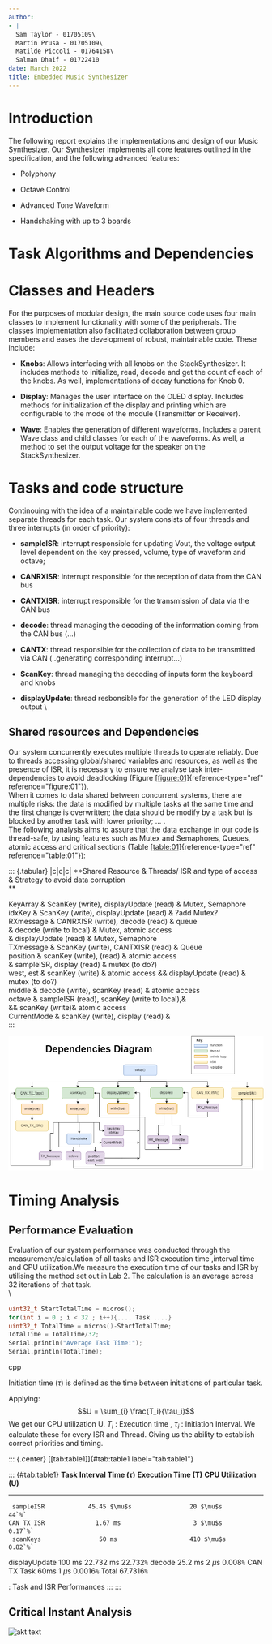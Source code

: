 ```yaml
---
author:
- |
  Sam Taylor - 01705109\
  Martin Prusa - 01705109\
  Matilde Piccoli - 01764158\
  Salman Dhaif - 01722410
date: March 2022
title: Embedded Music Synthesizer
---
```


# Introduction

The following report explains the implementations and design of our
Music Synthesizer. Our Synthesizer implements all core features outlined
in the specification, and the following advanced features:

-   Polyphony

-   Octave Control

-   Advanced Tone Waveform

-   Handshaking with up to 3 boards

# Task Algorithms and Dependencies

# Classes and Headers

For the purposes of modular design, the main source code uses four main
classes to implement functionality with some of the peripherals. The
classes implementation also facilitated collaboration between group
members and eases the development of robust, maintainable code. These
include:

-   **Knobs**: Allows interfacing with all knobs on the
    StackSynthesizer. It includes methods to initialize, read, decode
    and get the count of each of the knobs. As well, implementations of
    decay functions for Knob 0.

-   **Display**: Manages the user interface on the OLED display.
    Includes methods for initialization of the display and printing
    which are configurable to the mode of the module (Transmitter or
    Receiver).

-   **Wave**: Enables the generation of different waveforms. Includes a
    parent Wave class and child classes for each of the waveforms. As
    well, a method to set the output voltage for the speaker on the
    StackSynthesizer.

# Tasks and code structure

Continouing with the idea of a maintainable code we have implemented separate threads for each task. Our system consists of four threads and three interrupts (in order of
priority):

-   **sampleISR**: interrupt responsible for updating Vout, the voltage
    output level dependent on the key pressed, volume, type of waveform
    and octave;

-   **CANRXISR**: interrupt responsible for the reception of data from
    the CAN bus

-   **CANTXISR**: interrupt responsible for the transmission of data via
    the CAN bus

-   **decode**: thread managing the decoding of the information coming
    from the CAN bus (\...)

-   **CANTX**: thread responsible for the collection of data to be
    transmitted via CAN (..generating corresponding interrupt\...)

-   **ScanKey**: thread managing the decoding of inputs form the
    keyboard and knobs

-   **displayUpdate**: thread resbonsible for the generation of the LED
    display output
\

## Shared resources and Dependencies

Our system concurrently executes multiple threads to operate reliably.
Due to threads accessing global/shared variables and resources, as well
as the presence of ISR, it is necessary to ensure we analyse task
inter-dependencies to avoid deadlocking
(Figure [\[figure:01\]](#figure:01){reference-type="ref"
reference="figure:01"}).\
When it comes to data shared between concurrent systems, there are
multiple risks: the data is modified by multiple tasks at the same time
and the first change is overwritten; the data should be modify by a task
but is blocked by another task with lower priority; \... .\
The following analysis aims to assure that the data exchange in our code
is thread-safe, by using features such as Mutex and Semaphores, Queues,
atomic access and critical sections
(Table [\[table:01\]](#table:01){reference-type="ref"
reference="table:01"}):

::: {.tabular}
\|c\|c\|c\| **Shared Resource & Threads/ ISR and type of access &
Strategy to avoid data corruption\
**

KeyArray & ScanKey (write), displayUpdate (read) & Mutex, Semaphore\
idxKey & ScanKey (write), displayUpdate (read) & ?add Mutex?\
RXmessage & CANRXISR (write), decode (read) & queue\
& decode (write to local) & Mutex, atomic access\
& displayUpdate (read) & Mutex, Semaphore\
TXmessage & ScanKey (write), CANTXISR (read) & Queue\
position & scanKey (write), (read) & atomic access\
& sampleISR, display (read) & mutex (to do?)\
west, est & scanKey (write) & atomic access && displayUpdate (read) &
mutex (to do?)\
middle & decode (write), scanKey (read) & atomic access\
octave & sampleISR (read), scanKey (write to local),&\
&& scanKey (write)& atomic access\
CurrentMode & scanKey (write), display (read) &\
:::

![akt text](doc/resources/Dependencies.png)

# Timing Analysis

## Performance Evaluation

Evaluation of our system performance was conducted through the
measurement/calculation of all tasks and ISR execution time ,interval
time and CPU utilization.We measure the execution time of our tasks and
ISR by utilising the method set out in Lab 2. The calculation is an
average across 32 iterations of that task.\
\

``` {.cpp fontsize="\\footnotesize"}
uint32_t StartTotalTime = micros();
for(int i = 0 ; i < 32 ; i++){.... Task ....}
uint32_t TotalTime = micros()-StartTotalTime;
TotalTime = TotalTime/32;
Serial.println("Average Task Time:");
Serial.println(TotalTime);
```

cpp

Initiation time ($\tau$) is defined as the time between initiations of
particular task.

Applying: $$U = \sum_{i} \frac{T_i}{\tau_i}$$ We get our CPU utilization
U. $T_i$ : Execution time , $\tau_i$ : Initiation Interval. We calculate
these for every ISR and Thread. Giving us the ability to establish
correct priorities and timing.

::: {.center}
[\[tab:table1\]]{#tab:table1 label="tab:table1"}

::: {#tab:table1}
     **Task**      **Interval Time ($\tau$)**   **Execution Time (T)**   **CPU Utilization (U)**
  --------------- ---------------------------- ------------------------ -------------------------
     sampleISR            45.45 $\mu$s                20 $\mu$s                   44`%`
    CAN TX ISR              1.67 ms                    3 $\mu$s                  0.17`%`
     scanKeys                50 ms                    410 $\mu$s                 0.82`%`
   displayUpdate             100 ms                   22.732 ms                 22.732`%`
      decode                25.2 ms                    2 $\mu$s                 0.008`%`
    CAN TX Task               60ms                     1 $\mu$s                 0.0016`%`
       Total                                                                   67.7316`%`

  : Task and ISR Performances
:::
:::

## Critical Instant Analysis
![akt text](/resources/tl.PNG)
